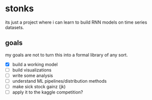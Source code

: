 # stonks

its just a project where i can learn to build RNN models on time series datasets. 

## goals

my goals are not to turn this into a formal library of any sort.
- [x] build a working model
- [ ] build visualizations
- [ ] write some analysis
- [ ] understand ML pipelines/distribution methods
- [ ] make sick stock gainz (jk)
- [ ] apply it to the kaggle competition?
